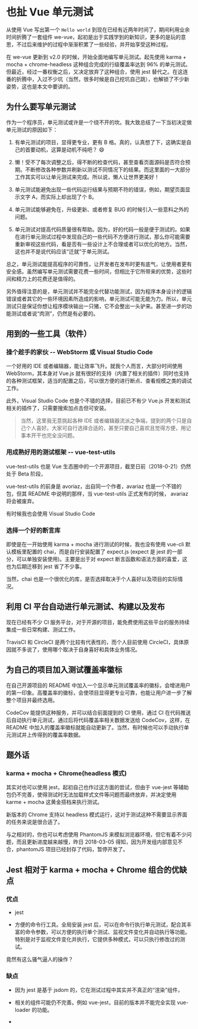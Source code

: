 # 也扯 Vue 单元测试

从使用 Vue 写出第一个 `Hello world` 到现在已经有近两年时间了，期间利用业余时间折腾了一套组件 we-vue，起初是出于实践学到的新知识，更多的是玩的意思，不过后来维护的过程中渐渐积累了一些经验，并开始享受这种过程。

在 we-vue 更新到 v2.0 的时候，开始全面地编写单元测试。起先使用 karma + mocha + chrome-headless 这种组合完成的行级覆盖率达到 96% 的单元测试。但最近，经过一番权衡之后，又决定放弃了这种组合，使用 jest 替代之。在这连番的折腾中，入过不少坑（当然，很多时候是自己挖坑自己跳），也解锁了不少新姿势，这也是本文中要讲的。

## 为什么要写单元测试

作为一个程序员，单元测试或许是一个绕不开的坎。我大致总结了一下当初决定做单元测试的原因如下：

1. 有单元测试的项目，显得更专业，更有 B 格。真的，认真想了下，这确实是自己的首要动机，这算是动机不纯吧？ :smile:

2. 懒！受不了每次调整之后，得不断的检查代码，甚至查看页面源码是否符合预期。不断修改各种参数并刷新以测试不同情况下的结果。而这里面的一大部分工作其实可以让单元测试来完成。所以说，懒人让世界更美好！

3. 单元测试能避免出现一些代码运行结果与预期不符的错误，例如，期望页面显示文字 A，而实际上却出现了个 B。

4. 单元测试能够避免在，升级更新、或者修复 BUG 的时候引入一些意料之外的问题。

4. 单元测试对提高代码质量很有帮助。因为，好的代码一般是便于测试的。如果在进行单元测试过程中发现自己的一些代码不方便进行测试，那么你可能需要重新审视这些代码，看是否有一些设计上不合理或者可以优化的地方。当然，这也并不是说代码应该“迁就”于单元测试。

总之，单元测试能提高程序的可靠性，让开发者在发布时更有底气，让使用者更有安全感。虽然编写单元测试需要花费一些时间，但相比于它所带来的优势，这些时间和精力上的花费还是值得的。

另外值得注意的是，单元测试并不能完全代替功能测试，因为程序本身设计的逻辑错误或者其它的一些环境因素所造成的影响，单元测试可能无能为力。所以，单元测试只是保证你想让程序模块输出一只猪，它不会整出一头驴来。甚至进一步的功能测试或者说“肉测”，仍然是有必要的。

## 用到的一些工具（软件）

### 操个趁手的家伙 -- WebStorm 或 Visual Studio Code

一个好用的 IDE 或者编辑器，能让效率飞升。就我个人而言，大部分时间使用 WebStorm，其本身对 Vue.js 就有很好的支持（内置了相关的插件）同时也支持的各种测试框架，适当的配置之后，可以很方便的进行断点、查看规模之类的调试工作。

此外，Visual Studio Code 也是个不错的选择，目前已不有少 Vue.js 开发和测试相关的插件了，只需要搜索加点击但可安装。

> 当然，这里我无意挑起各种 IDE 或者编辑器流派之争端，提到的两个只是自己个人喜好。大家可自行选择合适的，甚至只要自己喜欢且觉得方便，用记事本开干也完全没问题。

### 用成熟好用的测试框架 -- vue-test-utils

vue-test-utils 也是 Vue 生态圈中的一个开源项目，截至日前（2018-0-21）仍然处于 Beta 阶段，

vue-test-utils 的前身是 avoriaz，出自同一个作者，avariaz 也是一个不错的包，但其 README 中说明的那样，当 vue-test-utils 正式发布的时候， avariaz 将会被废弃。

有时候我也会使用 Visual Studio Code

### 选择一个好的断言库

即使是在一开始使用 karma + mocha 进行测试的时候，我也没有使用 vue-cli 默认模板里配置的 chai，而是自行安装配置了 expect.js (expect 是 jest 的一部分，可以单独安装使用)。主要是出于对 expect 断言函数和语法方面的喜爱，这也为后期迁移到 jest 省了不少事。

当然，chai 也是一个很优化的库，是否选择取决于个人喜好以及项目的实际情况。

## 利用 CI 平台自动进行单元测试、构建以及发布

现在已经有不少 CI 服务平台，对于开源的项目，能免费使用这些平台的服务持续集成一些日常构建、测试工作。

TravisCI 和 CircleCI 是两个比较有代表性的，而个人目前使用 CircleCI，具体原因就不多说了，使用哪个取决于自身喜好和具体业务情况。

## 为自己的项目加入测试覆盖率徽标

在自己开源项目的 README 中加入一个显示单元测试覆盖率的徽标，会增进用户的第一印象。高覆盖率的徽标，会使项目显得更专业可靠，也能让用户进一步了解整个项目并最终选用。

CodeCov 能提供这种服务，并可以结合前面提到的 CI 使用，通过 CI 在代码推送后自动执行单元测试，通过后将代码覆盖率相关数据发送给 CodeCov，这样，在 README 中加入的覆盖率徽标就能自动更新了。当然，有时候也可以手动执行单元测试并上传得到的覆盖率数据。

## 题外话

### karma + mocha + Chrome(headless 模式)

其实对也可以使用 jest，起初自己也作过这方面的尝试，但由于 vue-jest 等辅助包仍不完善，使得测试时无法加载样式文件等问题而最终放弃，并决定使用 karme + mocha 这黄金搭档来执行测试。

新版本的 Chrome 支持以 headless 模式运行，这对于测试这种不需要显示界面的任务来说是很合适了。

与之相对的，你也可以考虑使用 PhantomJS 来模拟浏览器环境，但它有着不少问题，而且更新进度越来越慢，昨日 2018-03-05 得知，因为开发组内部意见不合，phantomJS 项目已经封存了代码，暂停开发了。

## Jest 相对于 karma + mocha + Chrome 组合的优缺点

### 优点

- jest 

- 方便的命令行工具。全局安装 jest 后，可以在命令行执行单元测试，配合其丰富的命令参数，可以方便的执行单个测试、监视文件变化并自动执行等功能。特别是对于监视文件变化并执行，它提供多种模式，可以只执行修改过的测试。

竟然有这么骚气逼人的操作？

### 缺点

- 因为 jest 是基于 jsdom 的，它在测试过程中其实并不真正的“渲染”组件，

- 相关的组件可能仍不完善。例如 vue-jest，目前的版本并不能完全实现 vue-loader 的功能。

- 

